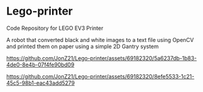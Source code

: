 # Lego-printer
Code Repository for LEGO EV3 Printer

A robot that converted black and white images to a text file using OpenCV and printed them on paper using a simple 2D Gantry system

https://github.com/JonZ21/Lego-printer/assets/69182320/5a6237db-1b83-4de0-8e4b-07f4fe90bd09

https://github.com/JonZ21/Lego-printer/assets/69182320/8efe5533-1c21-45c5-98b1-eac43add5279

